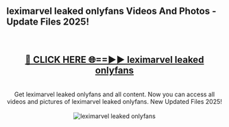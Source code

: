 <h2>leximarvel leaked onlyfans Videos And Photos - Update Files 2025!</h2>
<br>
<div align="center">
<h2><a href="https://top-ai-tools.click/QrbHav" rel="nofollow">🔴 CLICK HERE 🌐==►► leximarvel leaked onlyfans</a></h2>
<br>
Get leximarvel leaked onlyfans and all content. Now you can access all videos and pictures of leximarvel leaked onlyfans. New Updated Files 2025!
<br>
<br>
<a href="https://top-ai-tools.click/QrbHav" rel="nofollow" data-target="animated-image.originalLink"><img src="https://i.ibb.co.com/WyWwxjT/player-gif2.gif" alt="leximarvel leaked onlyfans" style="max-width: 100%; display: inline-block;" data-target="animated-image.originalImage"></a>
</div>
<br>